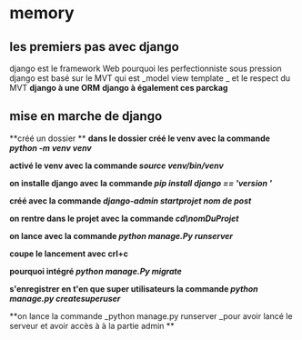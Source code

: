 # memory
## les premiers pas avec django 

django est le framework Web pourquoi les perfectionniste sous pression
django est basé sur le MVT qui est _model view template _ et le respect du MVT 
**django à une ORM**
**django à également ces parckag**

## mise en marche de django 

**créé un dossier **
**dans le dossier créé le venv avec la commande _python -m venv venv_**

**activé le venv avec la commande _source venv/bin/venv_**

**on installe django avec la commande _pip install django == 'version '_**

**créé avec la commande _django-admin startprojet nom de post_**

**on rentre dans le projet avec la commande _cd\nomDuProjet_**

**on lance avec  la commande _python manage.Py runserver_**

**coupe le lancement avec crl+c**

**pourquoi intégré _python manage.Py migrate_**

**s'enregistrer en t'en que super utilisateurs la commande _python manage.py createsuperuser_**

**on lance la commande _python manage.py runserver _pour avoir lancé le serveur et avoir accès à à la partie admin **


